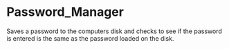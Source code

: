 # Password_Manager
Saves a password to the computers disk and checks to see if the password is entered is the same as the password loaded on the disk.
